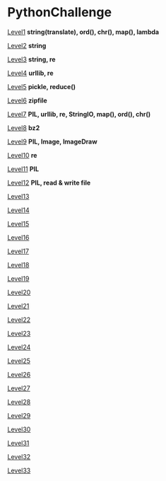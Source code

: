 # PythonChallenge

[Level1](./Notebook/Level1.ipynb) **string(translate), ord(), chr(), map(), lambda**

[Level2](./Notebook/Level2.ipynb) **string**

[Level3](./Notebook/Level3.ipynb) **string, re**

[Level4](./Notebook/Level4.ipynb) **urllib, re**

[Level5](./Notebook/Level5.ipynb) **pickle, reduce()**

[Level6](./Notebook/Level6.ipynb) **zipfile**

[Level7](./Notebook/Level7.ipynb) **PIL, urllib, re, StringIO, map(), ord(), chr()**

[Level8](./Notebook/Level8.ipynb) **bz2**

[Level9](./Notebook/Level9.ipynb) **PIL, Image, ImageDraw**

[Level10](./Notebook/Level10.ipynb) **re**

[Level11](./Notebook/Level11.ipynb) **PIL**

[Level12](./Notebook/Level12.ipynb) **PIL, read & write file** 

[Level13](./Notebook/Level13.ipynb)

[Level14](./Notebook/Level14.ipynb)

[Level15](./Notebook/Level15.ipynb)

[Level16](./Notebook/Level16.ipynb)

[Level17](./Notebook/Level17.ipynb)

[Level18](./Notebook/Level18.ipynb)

[Level19](./Notebook/Level19.ipynb)

[Level20](./Notebook/Level20.ipynb)

[Level21](./Notebook/Level21.ipynb)

[Level22](./Notebook/Level22.ipynb)

[Level23](./Notebook/Level23.ipynb)

[Level24](./Notebook/Level24.ipynb)

[Level25](./Notebook/Level25.ipynb)

[Level26](./Notebook/Level26.ipynb)

[Level27](./Notebook/Level27.ipynb)

[Level28](./Notebook/Level28.ipynb)

[Level29](./Notebook/Level29.ipynb)

[Level30](./Notebook/Level30.ipynb)

[Level31](./Notebook/Level31.ipynb)

[Level32](./Notebook/Level32.ipynb)

[Level33](./Notebook/Level33.ipynb)

